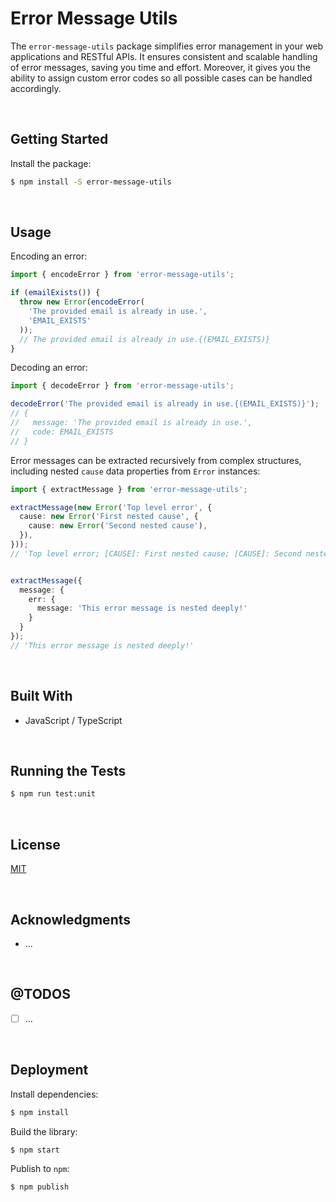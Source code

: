 # Error Message Utils

The `error-message-utils` package simplifies error management in your web applications and RESTful APIs. It ensures consistent and scalable handling of error messages, saving you time and effort.  Moreover, it gives you the ability to assign custom error codes so all possible cases can be handled accordingly.





</br>

## Getting Started

Install the package:
```bash
$ npm install -S error-message-utils
```





</br>

## Usage

Encoding an error:
```typescript
import { encodeError } from 'error-message-utils';

if (emailExists()) {
  throw new Error(encodeError(
    'The provided email is already in use.', 
    'EMAIL_EXISTS'
  ));
  // The provided email is already in use.{(EMAIL_EXISTS)}
}
```

Decoding an error:
```typescript
import { decodeError } from 'error-message-utils';

decodeError('The provided email is already in use.{(EMAIL_EXISTS)}');
// {
//   message: 'The provided email is already in use.',
//   code: EMAIL_EXISTS
// }
```

Error messages can be extracted recursively from complex structures, including nested `cause` data properties from `Error` instances:
```typescript
import { extractMessage } from 'error-message-utils';

extractMessage(new Error('Top level error', {
  cause: new Error('First nested cause', {
    cause: new Error('Second nested cause'),
  }),
}));
// 'Top level error; [CAUSE]: First nested cause; [CAUSE]: Second nested cause'


extractMessage({ 
  message: { 
    err: { 
      message: 'This error message is nested deeply!'
    } 
  } 
});
// 'This error message is nested deeply!'
```



<br/>

## Built With

- JavaScript / TypeScript




<br/>

## Running the Tests

```bash
$ npm run test:unit
```





<br/>

## License

[MIT](https://choosealicense.com/licenses/mit/)





<br/>

## Acknowledgments

- ...





<br/>

## @TODOS

- [ ] ...





<br/>

## Deployment

Install dependencies:
```bash
$ npm install
```


Build the library:
```bash
$ npm start
```


Publish to `npm`:
```bash
$ npm publish
```



